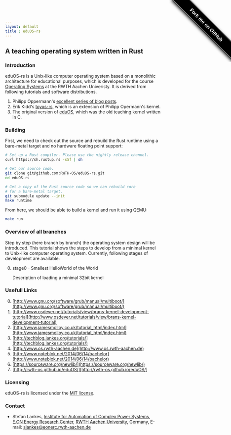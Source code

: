 ```yaml
---
layout: default
title : eduOS-rs
---
```


<style>#forkongithub a{background:#000;color:#fff;text-decoration:none;font-family:arial,sans-serif;text-align:center;font-weight:bold;padding:5px 40px;font-size:1rem;line-height:2rem;position:relative;transition:0.5s;}#forkongithub a:hover{background:#c11;color:#fff;}#forkongithub a::before,#forkongithub a::after{content:"";width:100%;display:block;position:absolute;top:1px;left:0;height:1px;background:#fff;}#forkongithub a::after{bottom:1px;top:auto;}@media screen and (min-width:800px){#forkongithub{position:absolute;display:block;top:0;right:0;width:200px;overflow:hidden;height:200px;z-index:9999;}#forkongithub a{width:200px;position:absolute;top:60px;right:-60px;transform:rotate(45deg);-webkit-transform:rotate(45deg);-ms-transform:rotate(45deg);-moz-transform:rotate(45deg);-o-transform:rotate(45deg);box-shadow:4px 4px 10px rgba(0,0,0,0.8);}}</style><span id="forkongithub"><a href="https://github.com/RWTH-OS/eduOS-rs">Fork me on GitHub</a></span>

## A teaching operating system written in Rust

### Introduction

eduOS-rs is a Unix-like computer operating system based on a monolithic architecture for educational purposes, which is developed for the course [Operating Systems][acsos] at the RWTH Aachen Univeristy.
It is derived from following tutorials and software distributions.

1. Philipp Oppermann's [excellent series of blog posts][opp].
2. Erik Kidd's [toyos-rs][kidd], which is an extension of Philipp Opermann's kernel.
3. The original version of [eduOS][stlankes], which was the old teaching kernel written in C.

[opp]: http://blog.phil-opp.com/
[kidd]: http://www.randomhacks.net/bare-metal-rust/
[stlankes]: http://rwth-os.github.io/eduOS/
[rust-barebones-kernel]: https://github.com/thepowersgang/rust-barebones-kernel
[acsos]: http://www.os.rwth-aachen.de/

### Building

First, we need to check out the source and rebuild the Rust runtime using a
bare-metal target and no hardware floating point support:

```sh
# Set up a Rust compiler. Please use the nightly release channel.
curl https://sh.rustup.rs -sSf | sh

# Get our source code.
git clone git@github.com:RWTH-OS/eduOS-rs.git
cd eduOS-rs

# Get a copy of the Rust source code so we can rebuild core
# for a bare-metal target.
git submodule update --init
make runtime
```

From here, we should be able to build a kernel and run it using QEMU:

```sh
make run
```

### Overview of all branches

Step by step (here branch by branch) the operating system design will be introduced.
This tutorial shows the steps to develop from a minimal kernel to Unix-like computer operating system.
Currently, following stages of development are available:

0. stage0 - Smallest HelloWorld of the World 

   Description of loading a minimal 32bit kernel

### Usefull Links

0. [http://www.gnu.org/software/grub/manual/multiboot/](http://www.gnu.org/software/grub/manual/multiboot/)
1. [http://www.osdever.net/tutorials/view/brans-kernel-development-tutorial](http://www.osdever.net/tutorials/view/brans-kernel-development-tutorial)
2. [http://www.jamesmolloy.co.uk/tutorial_html/index.html](http://www.jamesmolloy.co.uk/tutorial_html/index.html)
3. [http://techblog.lankes.org/tutorials/](http://techblog.lankes.org/tutorials/)
4. [http://www.os.rwth-aachen.de](http://www.os.rwth-aachen.de)
5. [http://www.noteblok.net/2014/06/14/bachelor](http://www.noteblok.net/2014/06/14/bachelor)
6. [https://sourceware.org/newlib/](https://sourceware.org/newlib/)
7. [http://rwth-os.github.io/eduOS/][http://rwth-os.github.io/eduOS/]

### Licensing

eduOS-rs is licensed under the [MIT license][LICENSE-MIT].

[LICENSE-MIT]: http://opensource.org/licenses/MIT

### Contact

* Stefan Lankes, [Institute for Automation of Complex Power Systems](http://www.acs.eonerc.rwth-aachen.de/), [E.ON Energy Research Center](http://www.eonerc.rwth-aachen.de/), [RWTH Aachen University](http://www.rwth-aachen.de/), Germany, E-mail: <slankes@eonerc.rwth-aachen.de>
